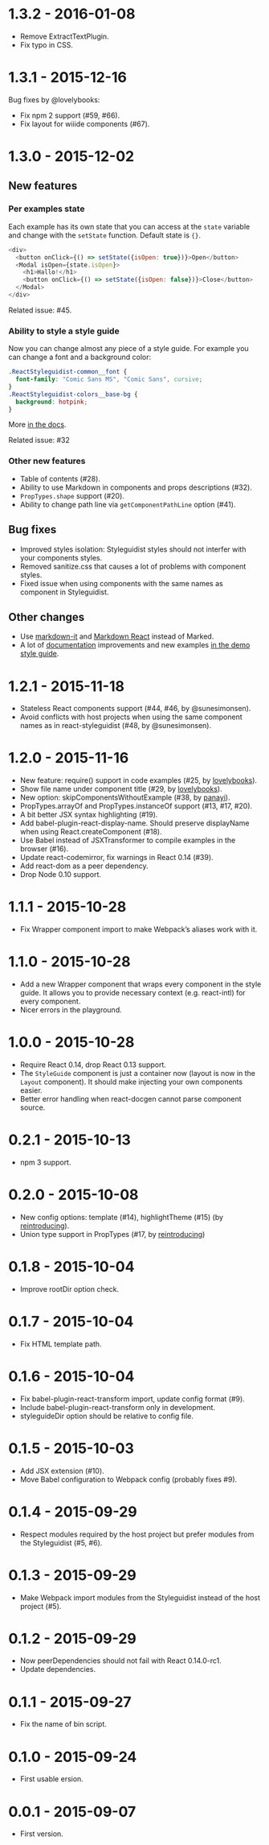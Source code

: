 # 1.3.2 - 2016-01-08

* Remove ExtractTextPlugin.
* Fix typo in CSS.

# 1.3.1 - 2015-12-16

Bug fixes by @lovelybooks:

* Fix npm 2 support (#59, #66).
* Fix layout for wiiide components (#67).

# 1.3.0 - 2015-12-02

## New features

### Per examples state

Each example has its own state that you can access at the `state` variable and change with the `setState` function. Default state is `{}`.

```js
<div>
  <button onClick={() => setState({isOpen: true})}>Open</button>
  <Modal isOpen={state.isOpen}>
    <h1>Hallo!</h1>
    <button onClick={() => setState({isOpen: false})}>Close</button>
  </Modal>
</div>
```

Related issue: #45.

### Ability to style a style guide

Now you can change almost any piece of a style guide. For example you can change a font and a background color:

```css
.ReactStyleguidist-common__font {
  font-family: "Comic Sans MS", "Comic Sans", cursive;
}
.ReactStyleguidist-colors__base-bg {
  background: hotpink;
}
```

More [in the docs](https://github.com/sapegin/react-styleguidist#how-to-change-styles-of-a-style-guide).

Related issue: #32

### Other new features

* Table of contents (#28).
* Ability to use Markdown in components and props descriptions (#32).
* `PropTypes.shape` support (#20).
* Ability to change path line via `getComponentPathLine` option (#41).

## Bug fixes

* Improved styles isolation: Styleguidist styles should not interfer with your components styles.
* Removed sanitize.css that causes a lot of problems with component styles.
* Fixed issue when using components with the same names as component in Styleguidist.

## Other changes

* Use [markdown-it](https://github.com/markdown-it/markdown-it) and [Markdown React](https://github.com/alexkuz/markdown-react-js) instead of Marked.
* A lot of [documentation](https://github.com/sapegin/react-styleguidist/blob/master/Readme.md) improvements and new examples [in the demo style guide](http://sapegin.github.io/react-styleguidist/).

# 1.2.1 - 2015-11-18

* Stateless React components support (#44, #46, by @sunesimonsen).
* Avoid conflicts with host projects when using the same component names as in react-styleguidist (#48, by @sunesimonsen).

# 1.2.0 - 2015-11-16

* New feature: require() support in code examples (#25, by [lovelybooks](https://github.com/lovelybooks)).
* Show file name under component title (#29, by [lovelybooks](https://github.com/lovelybooks)).
* New option: skipComponentsWithoutExample (#38, by [panayi](https://github.com/panayi)).
* PropTypes.arrayOf and PropTypes.instanceOf support (#13, #17, #20).
* A bit better JSX syntax highlighting (#19).
* Add babel-plugin-react-display-name. Should preserve displayName when using React.createComponent (#18).
* Use Babel instead of JSXTransformer to compile examples in the browser (#16).
* Update react-codemirror, fix warnings in React 0.14 (#39).
* Add react-dom as a peer dependency.
* Drop Node 0.10 support.

# 1.1.1 - 2015-10-28

* Fix Wrapper component import to make Webpack’s aliases work with it.

# 1.1.0 - 2015-10-28

* Add a new Wrapper component that wraps every component in the style guide. It allows you to provide necessary context (e.g. react-intl) for every component.
* Nicer errors in the playground.

# 1.0.0 - 2015-10-28

* Require React 0.14, drop React 0.13 support.
* The `StyleGuide` component is just a container now (layout is now in the `Layout` component). It should make injecting your own components easier.
* Better error handling when react-docgen cannot parse component source.

# 0.2.1 - 2015-10-13

* npm 3 support.

# 0.2.0 - 2015-10-08

* New config options: template (#14), highlightTheme (#15) (by [reintroducing](https://github.com/reintroducing)).
* Union type support in PropTypes (#17, by [reintroducing](https://github.com/reintroducing))

# 0.1.8 - 2015-10-04

* Improve rootDir option check.

# 0.1.7 - 2015-10-04

* Fix HTML template path.

# 0.1.6 - 2015-10-04

* Fix babel-plugin-react-transform import, update config format (#9).
* Include babel-plugin-react-transform only in development.
* styleguideDir option should be relative to config file.

# 0.1.5 - 2015-10-03

* Add JSX extension (#10).
* Move Babel configuration to Webpack config (probably fixes #9).

# 0.1.4 - 2015-09-29

* Respect modules required by the host project but prefer modules from the Styleguidist (#5, #6).

# 0.1.3 - 2015-09-29

* Make Webpack import modules from the Styleguidist instead of the host project (#5).

# 0.1.2 - 2015-09-29

* Now peerDependencies should not fail with React 0.14.0-rc1.
* Update dependencies.

# 0.1.1 - 2015-09-27

* Fix the name of bin script.

# 0.1.0 - 2015-09-24

* First usable ersion.

# 0.0.1 - 2015-09-07

* First version.
